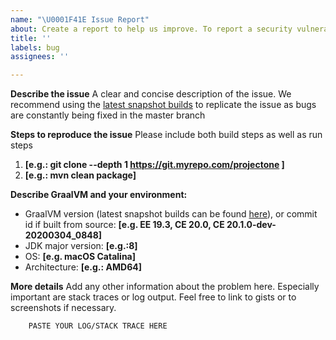 ```yaml
---
name: "\U0001F41E Issue Report"
about: Create a report to help us improve. To report a security vulnerability, please see below or the SECURITY.md file at the root of the repository. Do not open a GitHub issue.
title: ''
labels: bug
assignees: ''

---
```


**Describe the issue**
A clear and concise description of the issue. We recommend using the [latest snapshot builds](https://github.com/graalvm/graalvm-ce-dev-builds/releases) to replicate the issue as  bugs are constantly being fixed in the master branch

**Steps to reproduce the issue**
Please include both build steps as well as run steps
1. **[e.g.: git clone --depth 1 https://git.myrepo.com/projectone ]**
2. **[e.g.: mvn clean package]**

**Describe GraalVM and your environment:**
 - GraalVM version (latest snapshot builds can be found [here](https://github.com/graalvm/graalvm-ce-dev-builds/releases)), or commit id if built from source: **[e.g. EE 19.3, CE 20.0, CE 20.1.0-dev-20200304_0848]**
 - JDK major version: **[e.g.:8]**
 - OS: **[e.g. macOS Catalina]**
 - Architecture: **[e.g.: AMD64]**


**More details**
Add any other information about the problem here. Especially important are stack traces or log output. Feel free to link to gists or to screenshots if necessary.
```
    PASTE YOUR LOG/STACK TRACE HERE
```
